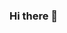 ### Hi there 👋

<!--
**zakyprm/zakyprm** is a ✨ _special_ ✨ repository because its `README.md` (this file) appears on your GitHub profile.

Here are some ideas to get you started:

- 🌱 I’m currently learning Web Developer
- ⚡ Fun fact: I am newbie
-->
